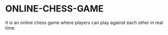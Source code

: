 # ONLINE-CHESS-GAME

 It is an online chess game where players can play against each other in real time.
 
 
